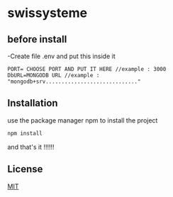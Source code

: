 # swissysteme 

## before install
 -Create file .env and put this inside it
 ```env
PORT= CHOOSE PORT AND PUT IT HERE //example : 3000
DbURL=MONGODB URL //example : "mongodb+srv............................."

 ```
## Installation

use the package manager  npm to install the project
```bash
npm install 
```


and that's it !!!!!!
## License
[MIT](https://choosealicense.com/licenses/mit/)
